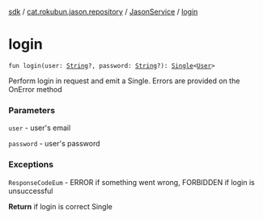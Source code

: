 [sdk](../../index.md) / [cat.rokubun.jason.repository](../index.md) / [JasonService](index.md) / [login](./login.md)

# login

`fun login(user: `[`String`](https://kotlinlang.org/api/latest/jvm/stdlib/kotlin/-string/index.html)`?, password: `[`String`](https://kotlinlang.org/api/latest/jvm/stdlib/kotlin/-string/index.html)`?): `[`Single`](http://reactivex.io/RxJava/javadoc/io/reactivex/Single.html)`<`[`User`](../../cat.rokubun.jason/-user/index.md)`>`

Perform login in request and emit a Single. Errors are provided on the OnError method

### Parameters

`user` - user's email

`password` - user's password

### Exceptions

`ResponseCodeEum` - ERROR if something went wrong, FORBIDDEN if login is unsuccessful

**Return**
if login is correct Single

